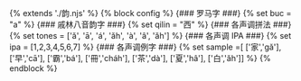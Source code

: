{% extends './韵.njs' %}
{% block config %}
  {### 罗马字 ###}
  {% set buc = "a" %}
  {### 戚林八音韵字 ###}
  {% set qilin = "西" %}
  {### 各声调拼法 ###}
  {% set tones = ['ă', 'ā', 'á', 'ăh', 'à', 'â', 'ăh'] %}
  {### 各声调 IPA ###}
  {% set ipa = [1,2,3,4,5,6,7] %}
  {### 各声调例字 ###}
  {% set sample =[
  ['家','gă'],
  ['早','cā'],
  ['霸','bá'],
  ['冊','cháh'],
  ['茶','dà'],
  ['夏','hâ'],
  ['白','ăh']]
  %}
{% endblock %}